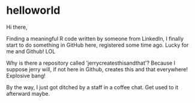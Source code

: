 # helloworld

Hi there,

Finding a meaningful R code written by someone from LinkedIn, I finally start to do something in GitHub here, registered some time ago. Lucky for me and Github! LOL

Why is there a repository called 'jerrycreatesthisandthat'? Because I suppose jerry will, if not here in Github, creates this and that everywhere! Explosive bang!

By the way, I just got ditched by a staff in a coffee chat. Get used to it afterward maybe.
